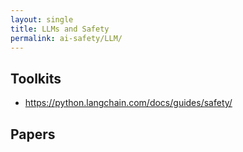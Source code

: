 ```yaml
---
layout: single
title: LLMs and Safety
permalink: ai-safety/LLM/
---
```


## Toolkits
- https://python.langchain.com/docs/guides/safety/


## Papers
